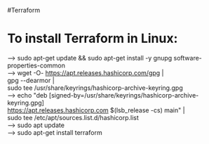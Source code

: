 #Terraform

# To install Terraform in Linux:

--> sudo apt-get update && sudo apt-get install -y gnupg software-properties-common  <br>
--> wget -O- https://apt.releases.hashicorp.com/gpg | \
gpg --dearmor | \
sudo tee /usr/share/keyrings/hashicorp-archive-keyring.gpg  <br>
--> echo "deb [signed-by=/usr/share/keyrings/hashicorp-archive-keyring.gpg] \
https://apt.releases.hashicorp.com $(lsb_release -cs) main" | \
sudo tee /etc/apt/sources.list.d/hashicorp.list  <br>
--> sudo apt update  <br>
--> sudo apt-get install terraform  <br>
